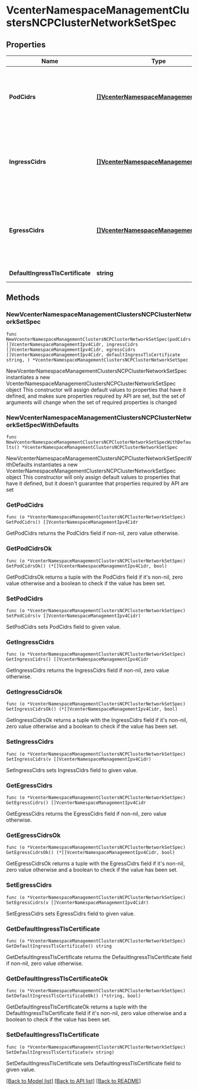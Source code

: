 # VcenterNamespaceManagementClustersNCPClusterNetworkSetSpec

## Properties

Name | Type | Description | Notes
------------ | ------------- | ------------- | -------------
**PodCidrs** | [**[]VcenterNamespaceManagementIpv4Cidr**](VcenterNamespaceManagementIpv4Cidr.md) | CIDR blocks from which Kubernetes allocates pod IP addresses. This range should not overlap with those in vcenter.namespace_management.EnableSpec#serviceCidr, Clusters.NCPClusterNetworkSetSpec.ingress-cidrs, Clusters.NCPClusterNetworkSetSpec.egress-cidrs, or other services running in the datacenter. A set operation only allows for addition of new CIDR blocks to the existing list. All Pod CIDR blocks must be of at least subnet size /23. | 
**IngressCidrs** | [**[]VcenterNamespaceManagementIpv4Cidr**](VcenterNamespaceManagementIpv4Cidr.md) | CIDR blocks from which NSX assigns IP addresses for Kubernetes Ingresses and Kubernetes Services of type LoadBalancer. These ranges should not overlap with those in Clusters.NCPClusterNetworkSetSpec.pod-cidrs, vcenter.namespace_management.EnableSpec#serviceCidr, Clusters.NCPClusterNetworkSetSpec.egress-cidrs, or other services running in the datacenter. A set operation only allows for addition of new CIDR blocks to the existing list. | 
**EgressCidrs** | [**[]VcenterNamespaceManagementIpv4Cidr**](VcenterNamespaceManagementIpv4Cidr.md) | CIDR blocks from which NSX assigns IP addresses used for performing SNAT from container IPs to external IPs. These ranges should not overlap with those in Clusters.NCPClusterNetworkSetSpec.pod-cidrs, vcenter.namespace_management.EnableSpec#serviceCidr, Clusters.NCPClusterNetworkSetSpec.ingress-cidrs, or other services running in the datacenter. A set operation only allows for addition of new CIDR blocks to the existing list. | 
**DefaultIngressTlsCertificate** | **string** | PEM-encoded x509 certificate used by NSX as a default fallback certificate for Kubernetes Ingress services. | 

## Methods

### NewVcenterNamespaceManagementClustersNCPClusterNetworkSetSpec

`func NewVcenterNamespaceManagementClustersNCPClusterNetworkSetSpec(podCidrs []VcenterNamespaceManagementIpv4Cidr, ingressCidrs []VcenterNamespaceManagementIpv4Cidr, egressCidrs []VcenterNamespaceManagementIpv4Cidr, defaultIngressTlsCertificate string, ) *VcenterNamespaceManagementClustersNCPClusterNetworkSetSpec`

NewVcenterNamespaceManagementClustersNCPClusterNetworkSetSpec instantiates a new VcenterNamespaceManagementClustersNCPClusterNetworkSetSpec object
This constructor will assign default values to properties that have it defined,
and makes sure properties required by API are set, but the set of arguments
will change when the set of required properties is changed

### NewVcenterNamespaceManagementClustersNCPClusterNetworkSetSpecWithDefaults

`func NewVcenterNamespaceManagementClustersNCPClusterNetworkSetSpecWithDefaults() *VcenterNamespaceManagementClustersNCPClusterNetworkSetSpec`

NewVcenterNamespaceManagementClustersNCPClusterNetworkSetSpecWithDefaults instantiates a new VcenterNamespaceManagementClustersNCPClusterNetworkSetSpec object
This constructor will only assign default values to properties that have it defined,
but it doesn't guarantee that properties required by API are set

### GetPodCidrs

`func (o *VcenterNamespaceManagementClustersNCPClusterNetworkSetSpec) GetPodCidrs() []VcenterNamespaceManagementIpv4Cidr`

GetPodCidrs returns the PodCidrs field if non-nil, zero value otherwise.

### GetPodCidrsOk

`func (o *VcenterNamespaceManagementClustersNCPClusterNetworkSetSpec) GetPodCidrsOk() (*[]VcenterNamespaceManagementIpv4Cidr, bool)`

GetPodCidrsOk returns a tuple with the PodCidrs field if it's non-nil, zero value otherwise
and a boolean to check if the value has been set.

### SetPodCidrs

`func (o *VcenterNamespaceManagementClustersNCPClusterNetworkSetSpec) SetPodCidrs(v []VcenterNamespaceManagementIpv4Cidr)`

SetPodCidrs sets PodCidrs field to given value.


### GetIngressCidrs

`func (o *VcenterNamespaceManagementClustersNCPClusterNetworkSetSpec) GetIngressCidrs() []VcenterNamespaceManagementIpv4Cidr`

GetIngressCidrs returns the IngressCidrs field if non-nil, zero value otherwise.

### GetIngressCidrsOk

`func (o *VcenterNamespaceManagementClustersNCPClusterNetworkSetSpec) GetIngressCidrsOk() (*[]VcenterNamespaceManagementIpv4Cidr, bool)`

GetIngressCidrsOk returns a tuple with the IngressCidrs field if it's non-nil, zero value otherwise
and a boolean to check if the value has been set.

### SetIngressCidrs

`func (o *VcenterNamespaceManagementClustersNCPClusterNetworkSetSpec) SetIngressCidrs(v []VcenterNamespaceManagementIpv4Cidr)`

SetIngressCidrs sets IngressCidrs field to given value.


### GetEgressCidrs

`func (o *VcenterNamespaceManagementClustersNCPClusterNetworkSetSpec) GetEgressCidrs() []VcenterNamespaceManagementIpv4Cidr`

GetEgressCidrs returns the EgressCidrs field if non-nil, zero value otherwise.

### GetEgressCidrsOk

`func (o *VcenterNamespaceManagementClustersNCPClusterNetworkSetSpec) GetEgressCidrsOk() (*[]VcenterNamespaceManagementIpv4Cidr, bool)`

GetEgressCidrsOk returns a tuple with the EgressCidrs field if it's non-nil, zero value otherwise
and a boolean to check if the value has been set.

### SetEgressCidrs

`func (o *VcenterNamespaceManagementClustersNCPClusterNetworkSetSpec) SetEgressCidrs(v []VcenterNamespaceManagementIpv4Cidr)`

SetEgressCidrs sets EgressCidrs field to given value.


### GetDefaultIngressTlsCertificate

`func (o *VcenterNamespaceManagementClustersNCPClusterNetworkSetSpec) GetDefaultIngressTlsCertificate() string`

GetDefaultIngressTlsCertificate returns the DefaultIngressTlsCertificate field if non-nil, zero value otherwise.

### GetDefaultIngressTlsCertificateOk

`func (o *VcenterNamespaceManagementClustersNCPClusterNetworkSetSpec) GetDefaultIngressTlsCertificateOk() (*string, bool)`

GetDefaultIngressTlsCertificateOk returns a tuple with the DefaultIngressTlsCertificate field if it's non-nil, zero value otherwise
and a boolean to check if the value has been set.

### SetDefaultIngressTlsCertificate

`func (o *VcenterNamespaceManagementClustersNCPClusterNetworkSetSpec) SetDefaultIngressTlsCertificate(v string)`

SetDefaultIngressTlsCertificate sets DefaultIngressTlsCertificate field to given value.



[[Back to Model list]](../README.md#documentation-for-models) [[Back to API list]](../README.md#documentation-for-api-endpoints) [[Back to README]](../README.md)


